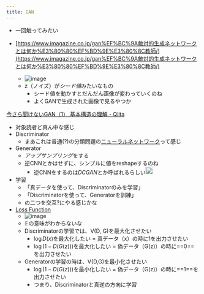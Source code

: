 ```yaml
---
title: GAN
---
```


* 一回触ってみたい

* [https://www.imagazine.co.jp/gan%EF%BC%9A敵対的生成ネットワークとは何か%E3%80%80%EF%BD%9E%E3%80%8C教師/](https://www.imagazine.co.jp/gan%EF%BC%9A敵対的生成ネットワークとは何か%E3%80%80%EF%BD%9E%E3%80%8C教師/)
  
  * ![image](https://www.imagazine.co.jp/wp-content/uploads/2018/09/is20tech001zu004-1.jpg)
  * z（ノイズ）が*シード値*みたいなもの
    * シード値を動かすとだんだん画像が変わっていくのね
    * よくGANで生成された画像で見るやつか

[今さら聞けないGAN（1） 基本構造の理解 - Qiita](https://qiita.com/triwave33/items/1890ccc71fab6cbca87e)

* 対象読者ど真ん中な感じ
* Discriminator
  * まあこれは普通(?)の分類問題の[ニューラルネットワーク](%E3%83%8B%E3%83%A5%E3%83%BC%E3%83%A9%E3%83%AB%E3%83%8D%E3%83%83%E3%83%88%E3%83%AF%E3%83%BC%E3%82%AF.md)って感じ
* Generator
  * *アップサンプリング*をする
  * 逆CNNとかはせずに、シンプルに値をreshapeするのね
    * 逆CNNをするのは*DCGAN*とか呼ばれるらしい<img src='https://scrapbox.io/api/pages/blu3mo-public/blu3mo/icon' alt='blu3mo.icon' height="19.5"/>
* 学習
  * 「真データを使って、Discriminatorのみを学習」
  * 「Discriminatorを使って、Generatorを訓練」
  * の二つを交互?にやる感じかな
* [Loss Function](Loss%20Function.md)
  * ![image](https://qiita-user-contents.imgix.net/https%3A%2F%2Fqiita-image-store.s3.amazonaws.com%2F0%2F233208%2F78f624e8-cc53-c7a3-178c-0551048bef30.jpeg?ixlib=rb-4.0.0&auto=format&gif-q=60&q=75&w=1400&fit=max&s=e003da075ce59572516d53df27ea3ef8)
  * $\mathbb{E}$の意味がわからないな
  * Discriminatorの学習では、V(D, G)を最大化させたい
    * $\log D(x)$を最大化したい = 真データ（x）の時に1を出力させたい
    * $\log (1-D(G(z)))$を最大化したい = 偽データ（G(z)）の時に==0==を出力させたい
  * Generatorの学習の時は、V(D,G)を最小化させたい
    * $\log (1-D(G(z)))$を最小化したい = 偽データ（G(z)）の時に==1==を出力させたい
    * つまり、Discriminatorと真逆の方向に学習
